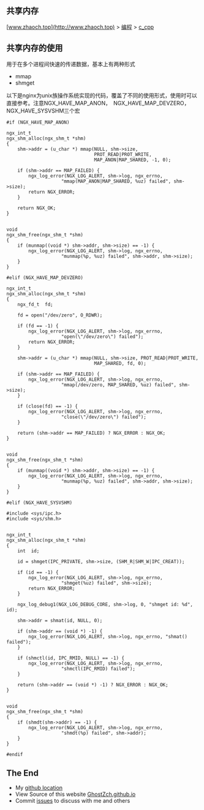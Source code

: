 ## 共享内存

[www.zhaoch.top](http://www.zhaoch.top) > [编程](http://www.zhaoch.top/编程) > [c_cpp](http://www.zhaoch.top/编程/c_cpp)


## 共享内存的使用

用于在多个进程间快速的传递数据，基本上有两种形式

+ mmap
+ shmget


以下是nginx为unix族操作系统实现的代码，覆盖了不同的使用形式，使用时可以直接参考。注意NGX_HAVE_MAP_ANON，　NGX_HAVE_MAP_DEVZERO，　NGX_HAVE_SYSVSHM三个宏

    #if (NGX_HAVE_MAP_ANON)

    ngx_int_t
    ngx_shm_alloc(ngx_shm_t *shm)
    {
        shm->addr = (u_char *) mmap(NULL, shm->size,
                                    PROT_READ|PROT_WRITE,
                                    MAP_ANON|MAP_SHARED, -1, 0);

        if (shm->addr == MAP_FAILED) {
            ngx_log_error(NGX_LOG_ALERT, shm->log, ngx_errno,
                        "mmap(MAP_ANON|MAP_SHARED, %uz) failed", shm->size);
            return NGX_ERROR;
        }

        return NGX_OK;
    }


    void
    ngx_shm_free(ngx_shm_t *shm)
    {
        if (munmap((void *) shm->addr, shm->size) == -1) {
            ngx_log_error(NGX_LOG_ALERT, shm->log, ngx_errno,
                        "munmap(%p, %uz) failed", shm->addr, shm->size);
        }
    }

    #elif (NGX_HAVE_MAP_DEVZERO)

    ngx_int_t
    ngx_shm_alloc(ngx_shm_t *shm)
    {
        ngx_fd_t  fd;

        fd = open("/dev/zero", O_RDWR);

        if (fd == -1) {
            ngx_log_error(NGX_LOG_ALERT, shm->log, ngx_errno,
                        "open(\"/dev/zero\") failed");
            return NGX_ERROR;
        }

        shm->addr = (u_char *) mmap(NULL, shm->size, PROT_READ|PROT_WRITE,
                                    MAP_SHARED, fd, 0);

        if (shm->addr == MAP_FAILED) {
            ngx_log_error(NGX_LOG_ALERT, shm->log, ngx_errno,
                        "mmap(/dev/zero, MAP_SHARED, %uz) failed", shm->size);
        }

        if (close(fd) == -1) {
            ngx_log_error(NGX_LOG_ALERT, shm->log, ngx_errno,
                        "close(\"/dev/zero\") failed");
        }

        return (shm->addr == MAP_FAILED) ? NGX_ERROR : NGX_OK;
    }


    void
    ngx_shm_free(ngx_shm_t *shm)
    {
        if (munmap((void *) shm->addr, shm->size) == -1) {
            ngx_log_error(NGX_LOG_ALERT, shm->log, ngx_errno,
                        "munmap(%p, %uz) failed", shm->addr, shm->size);
        }
    }

    #elif (NGX_HAVE_SYSVSHM)

    #include <sys/ipc.h>
    #include <sys/shm.h>


    ngx_int_t
    ngx_shm_alloc(ngx_shm_t *shm)
    {
        int  id;

        id = shmget(IPC_PRIVATE, shm->size, (SHM_R|SHM_W|IPC_CREAT));

        if (id == -1) {
            ngx_log_error(NGX_LOG_ALERT, shm->log, ngx_errno,
                        "shmget(%uz) failed", shm->size);
            return NGX_ERROR;
        }

        ngx_log_debug1(NGX_LOG_DEBUG_CORE, shm->log, 0, "shmget id: %d", id);

        shm->addr = shmat(id, NULL, 0);

        if (shm->addr == (void *) -1) {
            ngx_log_error(NGX_LOG_ALERT, shm->log, ngx_errno, "shmat() failed");
        }

        if (shmctl(id, IPC_RMID, NULL) == -1) {
            ngx_log_error(NGX_LOG_ALERT, shm->log, ngx_errno,
                        "shmctl(IPC_RMID) failed");
        }

        return (shm->addr == (void *) -1) ? NGX_ERROR : NGX_OK;
    }


    void
    ngx_shm_free(ngx_shm_t *shm)
    {
        if (shmdt(shm->addr) == -1) {
            ngx_log_error(NGX_LOG_ALERT, shm->log, ngx_errno,
                        "shmdt(%p) failed", shm->addr);
        }
    }

    #endif

## The End

+ My [github location](https://github.com/GhostZCH/)
+ View Source of this website [GhostZch.github.io](https://github.com/GhostZCH/GhostZch.github.io/)
+ Commit [issues](https://github.com/GhostZCH/GhostZch.github.io/issues) to discuss with me and others
